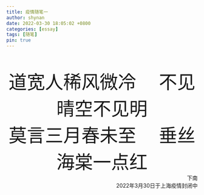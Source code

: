 ```yaml
---
title: 疫情随笔一
author: shynan
date: 2022-03-30 18:05:02 +0800
categories: [essay]
tags: [随笔]
pin: true
---
```

<br>
<br>
<font size=7 face="华文楷体"><div align="center"/>道宽人稀风微冷 &emsp;不见晴空不见明</font><br>
<font size=7 face="华文楷体"><div align="center"/>莫言三月春未至 &emsp;垂丝海棠一点红</font><br>

<div align="right">下南<br>
2022年3月30日于上海疫情封闭中</div><br><br>
